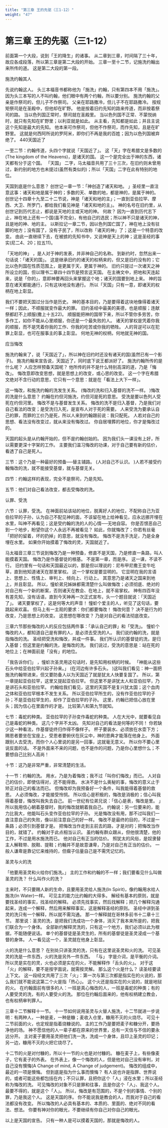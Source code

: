 ```yaml
---
title: "第三章 王的先驱（三1-12）"
weight: "47"
---
```


# 第三章 王的先驱（三1-12）


前面第一个大段，说到「王的降生」的诸事。
从二章到三章，时间隔了三十年，故应各成段落，所以第三章是第二大段的开始。
三章一至十二节，记施洗约翰出来所传的道。
这是第二大段的第一段。

施洗约翰其人

先说约翰这人。
头三本福音书都称他为「施洗」约翰，只有第四本不用「施洗」。
因为头三本写的人不叫约翰，他们眼中有两个约翰，所以要分别。
施洗约翰的父亲是作祭司的，但儿子不作祭司。
父亲在耶路撒冷，但儿子不在耶路撒冷。
按规矩祭司是在圣殿中，但他却在旷野。
他是按着旧约先知的路来传道，而非按着祭司的路。
当以色列国正常时，祭司就在圣殿里。
当以色列国不正常、不蒙悦纳时，就只有先知在旷野里；以利亚就是如此。
从主看，先知都是如此；并且主说这个先知是最大的先知。
他本来可作祭司，但他不作祭司，而作先知，且是在旷野里。
这就是何西阿所说的罗阿米，即你们不再是我的百姓；因为以色列国被弃绝了。
440天国近了

一至二节：约翰传道，头四个字就说「天国近了」。
这「天」字在希腊文是多数的(The kingdom of the Heavens)，是诸天的国。
这一个是完全出于神的东西，诸天都有分于这个国。
「天国」
二字，马太福音共用了三十三次，在旧约则未曾用过，新约别的地方也未提过(虽然有类似的)；所以「天国」二字在此有特别的地位。

天国到底是什么意思？
创世记一章一节：「神创造了诸天和地。
」圣经里一直注意这事：诸天和地是属于神的；多数的天、单数的地，都是神的，是属于神的。
创世记十四章十九至二十二节说，神是「诸天和地的主」；一直到亚伯拉罕、摩西、大卫、所罗门，都给我们看见神是「诸天和地的主」。
神的名号在旧约里，从创世记到历代志止，都说是天地的主或天地的神。
何故？
因为一直到历代志下止，神在地上还有一个国(虽不完全)，有他自己的选民；所以神不只是诸天的神，且是地的神、地的主。
以斯拉记一章二节，因以色列国亡国了，神在地上没有驻脚的地方；没有国了，没有子民了，所以改称「诸天的神」了；这是一个特意的改变。
由此一直继续下去，在被掳的先知书中，又说神是天上的神；这是圣经的事实(尼二4、20；拉五11)。

「天地的神」
，是人对于神的发表，并非神自己的名称。
到新约时，忽然出来一句话说：「诸天的国」。
这是继承旧约的诸天的权柄来的，但又是旧约没有的；它比以色列国在性质范围上，是更属于天，更属于神的。
旧约只提过一次诸天之神所设立的国，但以理书二章四十四节是预言这天国。
在主祷文中，把地和天连起来，说是「你的」，意即神要再回头来掌握这个地；诸天的国要到地上来。
神的旨意在诸天都能通行，只有这块地没有通行。
所以「天国」只有一意，即诸天的权柄在地上彰显。

我们不要把天国过分当作是历史。
神的基本目的，乃是要得着这块地像得着诸天一样；因此，不顺服就变作最大的罪。
旧约圣经中最美的美德，也是顺服；连献祭都赶不上顺服(撒上十五22)。
顺服能把神的国带下来，所以不管你多劳苦，你多作工，如你不能从心里顺服，你还是一个最失败的人。
诸天的掌权是凭着你我的顺服，而不是凭着你我的工作、你我的吃苦或你我的牺牲。
人的背逆可以在犯罪上彰显，也可在服事主的事上彰显。
何地无神的权柄，何地就无神的国。

应当悔改

施洗约翰来了，说「天国近了」，所以神在旧约时还没有诸天的国(虽然已有一个影子)。
施冼约翰来宣告说，天国近了，同时底下说王都派好了。
施洗约翰所传的是什么呢？
人应怎样预备天国呢？
他所传的并不是什么特别高深的道，乃是「悔改」。
悔改意即改变思想，就是思想上的改变，或心思的改变。
这一个字在希腊文绝对不含行动的意思，它只有一个意思：就是在「看法上大下一样」。

这一悔改，和施洗约翰的洗发生关系。
(悔改的洗和归入基督的洗不一样。
)悔改的洗是什么意思？
约翰在约但河施洗，约但河是死的意思。
受洗是要以色列人受死在约但河里。
悔改不是与基督发生关系。
悔改的洗不是归入基督，乃是我们对自己看法的改变；是受洗归入死，是宣布人对于死的需要。
人来受洗为要承认自己的罪，而罪的工价乃是死，所以人来到约翰跟前说：我只配死。
人若对自己的思想、看法没有改变过，就从来没有悔改过。
你自居埋葬的地位，你才是悔改过的。

天国的起头是从约翰开始的，但不是约翰创始的。
因为我们头一课没有上好，所以需要更深十字架的工作。
主要我们温习悔改的功课，对于自己要有新的估价，看透了自己是死人。

三节：这个乃是一种最好的预备──替主铺路。
(人对自己不认识。
)人若不接受约翰悔改的洗，就不能接受基督，就与基督无关。

四节：约翰这样的表现，完全不是祭司，乃是先知。

五节：他们对自己看法改变，都去受悔改的洗。

认罪、受洗

六节：认罪，受洗。
在神面前站该站的地位，脱离好人的地位，不配称自己为亚伯拉罕的子孙，认为自己不配见神的面，不该留在地上给神看见，应永远挪开埋在水里，叫神不再看见；这是受约翰的洗的人的心情──无地自容。
你是否恨恶自己到一个地步，盼望你这个人永远不再被看见？
如此，你就悔改了；你若有丝毫「把好的留着，坏的扔掉」的意思，就没有悔改。
悔改不是洗手洗足，乃是全身埋在水里。
如果你开始摸着了悔改的灵，天国就近了。

马太福音三章三节说到悔改乃是一种预备，修直不是天国，乃是修直一条路，叫人能摸着天国。
悔改乃是作基督徒的根基。
不是第一章，而是序。
这一课，不读不行。
旧约里有一句话和天国最近以的，那是但以理说的：尼布甲尼撒王变牛吃草，直到他知道诸天在那里掌权。
这一个掌权是要显明的。
它显明在我的言语上、思想上、性情上、审判上、倾向上、行动上。
其意思乃是诸天之国来到地上，并且彰显。
所以，憧蚧弟兄姊妹都需清楚什么叫做悔改；必须彻底、绝对的对自己有一个新的断案，否则诸天在教会、在地上，就不易掌权。
神有四百年没有差先知，没有话语，直到今天神再一次正式宣布，头一个题目就说：「天国近了」。
诸天要掌权了，这是何等大的声音！
憧蚧个爱主的人，听见了这句话，要跳起来欢喜。
但马上有一主观的要求：你们都要悔改！
悔改何意？
决不是行为的改变，乃是思想上的改变。
这思想在哪改变？
乃是对自己的看法彻底改变。

三章六节那些悔改的人的反应包括两件事：「承认自己的罪」和「受洗」。
憧蚧个悔改的人，都知道自己是有罪的人，是必须去受洗的人。
我们说约翰的洗，就是指悔改的洗。
圣经把受洗和悔改，并成一件事。
我们所认识的基督徒的洗，是归入基督；但这里是约翰的洗，是悔改的洗。
我们说过，受洗的意思是：站在死的地位上；在神面前是「没有」的地位。

「我告诉你们」
，憧蚧次圣灵用这句话时，是先知用权柄的时候。
「神能从这些石头中给亚伯拉罕兴起子孙来。」
(在河边有许多石头。
)这叫我们看见：神一面把施洗约翰带进来，但又要防备人以为天国近了就是犹太人快要复国了。
所以，第一章提起亚伯拉罕，这里又提起亚伯拉罕。
但这里不是讲犹太人和亚伯拉罕，乃是讲石头和亚伯拉罕。
约翰给我们看见，这里的天国不是复兴犹太国；这个血肉之体和亚伯拉罕根本不发生关系。
所以亚伯拉罕所生的，没有作亚伯拉罕的子孙；不是亚伯拉罕生的，却作了亚伯拉罕的子孙。
这里，约翰已把信心放在里头；因为信心在里面作的才是。
比较第八和第九节就知。

七节：毒蛇的种类。
亚伯拉罕的子孙变作毒蛇的种类。
人在大光中，就要看见自己是毒蛇的种类。
这几个字并不太凶。
先知对自己的看法是何等的不同！
你若缺少这一种看法，作基督徒终归作得不像样子。
杯子要装水、必须放在水壶下方；赐恩者要坐在宝座上，受恩者要俯伏在灰尘中，神的恩典才能落在他身上。
外面跟别人去受洗，而你个人心里说的是另一回事，这就毫无意义。
所以你不要心里说反面的话。
不是外面来不来的问题，也不是作的问题，乃是你心里想什么；不要想自己比别人高尚！

十节：这乃是非常严重，非常清楚的生活。

十一节：约翰的洗。
用水，乃是为着悔改；我不过「叫你们悔改」而已。
人对自己的估价，即使估得对，还不能得救。
水决不是什么奥秘的事，悔改的意义止于矫正对自己的看法而已。
但悔改却为我预备好一个条件，叫我能得着基督的救恩。
人必须悔改，才能接受怜悯。
所以信心是积极的，悔改是消极的；信心叫我得着基督，悔改叫我失去自己。
前一世纪有位弟兄说：「信心是表，悔改是里。
」所以我用信心朝着基督时，我的悔改就朝着我自己。
约翰说：另一位要来的，能力比我大，他能叫石头变作亚伯拉罕的子孙。
光是悔改没有用，那不过叫我们一直注意自己的失败，像以前注意自己的好一样。
悔改不是最终的目的，不过是一条路；必须引到基督才是。
把悔改当作走到主前去的路，才是对的；把悔改当作目的，就错了。
约翰对于此点相当认识。
虽约翰有群众跟从，但他很清楚，他的工作，不过是用水施洗而已。
他对自己有正当的估价。
照犹太的风俗，是奴隶替主人解鞋带、脱鞋、提鞋；约翰并不是故意谦卑，乃是对自己有正当的估价。
一般人谦卑是靠记忆来维持的，但瘸子估量自己是不需凭记忆的。

圣灵与火的洗

「他要用圣灵和火给你们施冼。」
主的工作和约翰的不一样；我们要看见什么叫做圣灵的洗？
什么叫作火的洗？

主来时，不只要赐人新的生命，且要用圣灵给人施洗(In Spirit)，像约翰用水给人施冼(In Water)一样。
可见主的能力比约翰的大得多。
解经有基本的原则，就是要找圣经的事实，找圣经的解释。
必须先找事实，然后找解释；把几个解释沟通起来，连成一个解释，然后用来解释事实，这是解释圣经的原则。
圣经中讲到圣灵的洗只有一个解释，所以就不需沟通。
那一个解释就在哥林多前书十二章十三节。
那里说：圣灵的洗，是把我们洗成功一个身体，消灭了我本来所是的，把我们联合为一个身体。
全部新约解释灵洗的，只有这一个地方，我们必须以此为根据，不能随便说话。
单个的基督徒是圣灵生的，所有的基督徒是圣灵浸成一个基督的身体。
人一看见这一个，圣灵就在他身上彰显。

火的洗是什么意思？
在别处只讲圣灵的洗，只有在这里说圣灵和火的洗。
可见圣灵的洗是一件东西，火的洗是另外一件东西。
「与」
字是介词，是平衡的介词。
所以灵是实在的灵，火也必须是实在的火，不能解释作「舌头的火」。
对于这「火」的解释，要不是按字面说，就需按灵解。
那么这个火是什么？
读圣经要读上下文。
这一段经文共用了三次「火」：第一次与第三次都是指实在的火说的，那么我们就不能说这第二个火是指「热心」。
这个火还是指实在的火说的，就是地狱的火。
在约翰面前有很多的人：一班是真心悔改的人，一班是毒蛇的种类；有的人要受灵的洗，有的人要受火的洗。
那位在约翰后面来的，他有权柄建立教会，也有权柄审判罪人。

三章十二节解释十一节。
十一节如何说用圣灵与火替人施洗，十二节就进一步说明：有两种人，一种是麦，一种是糠；麦收入仓里，糠用不灭的火烧尽。
可见十二节前面的火，也定规是指着烧糠说的。
主的工作乃是要把麦子和糠分开，要扬净他的场。
神不愿信他的人一辈子都在原来的世界里，总有一天信与不信的要永远分开。
主对麦子要用圣灵把他们洗一洗，洗成一个身体，且印上圣灵的印记；另一边，糠用不灭的火把它烧尽了。

十二节的火是对付糠的，所以十一节的火也是对付糠的。
糠在麦子上，有些像麦子，它有麦子的外表。
在外表上，像一个悔改的人，但是他对自己没有审判，对自己没有懊悔(A Change of mind, A Change of judgement)。
悔改的组成中，最近的一项是懊悔。
但到底是指为什么事而懊悔？
有人说也许是指罪、世界说的，或者可能这些都包括在内；不只认罪，且把你这个「人」浸在水里；所以圣经称为悔改的洗。
可见悔改的对象不只是罪和往事，且是你这个「人」、我这个人。
最要不得的，就是这个「人」。
所以，悔改是有范围的，不是个别的事情、个别的罪，乃是我这个人。
这是天国的序。
你不能说我是教会的人，而我对于自己的看法都没有改变。
所以悔改的人必具有基本的、本质的、里面的、绝对不同的看法、想法。
你要有神对你的眼光，不要继续有你自己对你自己的眼光。

以上是天国的宣告。
只有一种人是可以摸着天国的，那就是悔改的人。
